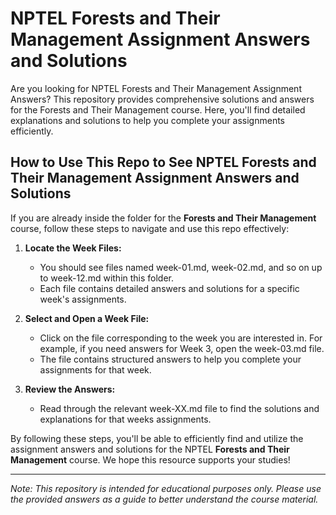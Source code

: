 # NPTEL Forests and Their Management Assignment Answers and Solutions

Are you looking for NPTEL Forests and Their Management Assignment Answers? This repository provides comprehensive solutions and answers for the Forests and Their Management course. Here, you'll find detailed explanations and solutions to help you complete your assignments efficiently.

## How to Use This Repo to See NPTEL Forests and Their Management Assignment Answers and Solutions

If you are already inside the folder for the **Forests and Their Management** course, follow these steps to navigate and use this repo effectively:

1. **Locate the Week Files:**
   - You should see files named week-01.md, week-02.md, and so on up to week-12.md within this folder.
   - Each file contains detailed answers and solutions for a specific week's assignments.

2. **Select and Open a Week File:**
   - Click on the file corresponding to the week you are interested in. For example, if you need answers for Week 3, open the week-03.md file.
   - The file contains structured answers to help you complete your assignments for that week.

3. **Review the Answers:**
   - Read through the relevant week-XX.md file to find the solutions and explanations for that weeks assignments.

By following these steps, you'll be able to efficiently find and utilize the assignment answers and solutions for the NPTEL **Forests and Their Management** course. We hope this resource supports your studies!

---
*Note: This repository is intended for educational purposes only. Please use the provided answers as a guide to better understand the course material.*